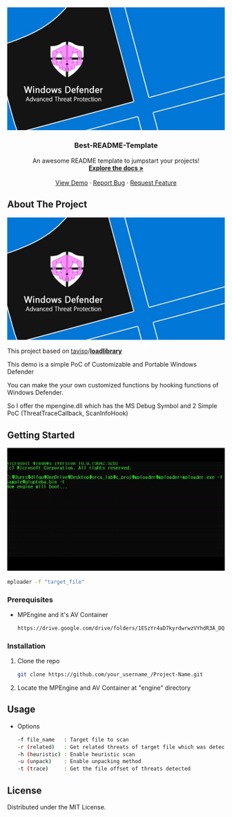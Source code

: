<!--
*** Thanks for checking out the Best-README-Template. If you have a suggestion
*** that would make this better, please fork the repo and create a pull request
*** or simply open an issue with the tag "enhancement".
*** Thanks again! Now go create something AMAZING! :D
-->



<!-- PROJECT SHIELDS -->
<!--
*** I'm using markdown "reference style" links for readability.
*** Reference links are enclosed in brackets [ ] instead of parentheses ( ).
*** See the bottom of this document for the declaration of the reference variables
*** for contributors-url, forks-url, etc. This is an optional, concise syntax you may use.
*** https://www.markdownguide.org/basic-syntax/#reference-style-links
-->

<!-- PROJECT LOGO -->
<br />

<p align="center">
    <img src="resource/wd.png" alt="Logo">
  </a>


  <h3 align="center">Best-README-Template</h3>

  <p align="center">
    An awesome README template to jumpstart your projects!
    <br />
    <a href="https://github.com/othneildrew/Best-README-Template"><strong>Explore the docs »</strong></a>
    <br />
    <br />
    <a href="https://github.com/othneildrew/Best-README-Template">View Demo</a>
    ·
    <a href="https://github.com/othneildrew/Best-README-Template/issues">Report Bug</a>
    ·
    <a href="https://github.com/othneildrew/Best-README-Template/issues">Request Feature</a>
  </p>
</p>






<!-- ABOUT THE PROJECT -->
## About The Project



<img src="resource/wd.png" alt="Logo">

This project based on [taviso](https://github.com/taviso)/**[loadlibrary](https://github.com/taviso/loadlibrary)**

This demo is a simple PoC of Customizable and Portable Windows Defender

You can make the your own customized functions by hooking functions of Windows Defender.

So I offer the mpengine.dll which has the MS Debug Symbol and 2 Simple PoC (ThreatTraceCallback, ScanInfoHook)



<!-- GETTING STARTED -->
## Getting Started

<img src="resource/poc.gif" alt="Logo">

```sh
mploader -f "target_file"
```



### Prerequisites

* MPEngine and it's AV Container
  ```sh
  https://drive.google.com/drive/folders/1ESzYr4aD7kyrdwrwzVYhdR3A_DQA0H_1?usp=sharing
  ```

### Installation

1. Clone the repo
   ```sh
   git clone https://github.com/your_username_/Project-Name.git
   ```
   
2. Locate the MPEngine and AV Container at "engine" directory

   

<!-- USAGE EXAMPLES -->

## Usage

* Options

   ```sh
   -f file_name   : Target file to scan
   -r (related)   : Get related threats of target file which was detected
   -h (heuristic) : Enable heuristic scan
   -u (unpack)    : Enable unpacking method
   -t (trace)	  : Get the file offset of threats detected
   ```

<!-- LICENSE -->

## License

Distributed under the MIT License.


